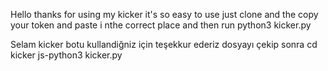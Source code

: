 Hello thanks for using my kicker it's so easy to use just clone and the copy your token and paste i nthe correct place and then run python3 kicker.py




Selam kicker botu kullandiğniz için teşekkur ederiz dosyayı çekip sonra cd kicker js-python3 kicker.py
